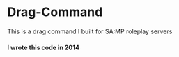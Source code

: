 # Drag-Command
This is a drag command I built for SA:MP roleplay servers


#### I wrote this code in 2014
